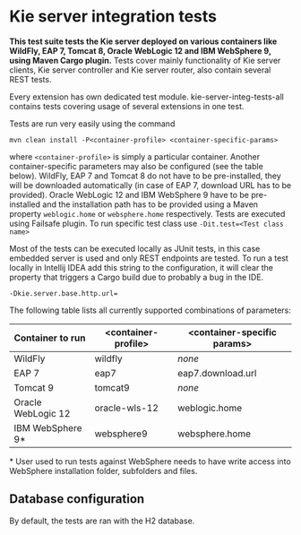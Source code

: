 Kie server integration tests
=====================

**This test suite tests the Kie server deployed on various containers like WildFly, EAP 7, Tomcat 8,
Oracle WebLogic 12 and IBM WebSphere 9, using Maven Cargo plugin.** Tests cover mainly functionality of Kie server clients, Kie server controller and Kie server router, also contain several REST tests.

Every extension has own dedicated test module. kie-server-integ-tests-all contains tests covering usage of several extensions in one test.

Tests are run very easily using the command

```mvn clean install -P<container-profile> <container-specific-params>```

where `<container-profile>` is simply a particular container. Another container-specific parameters may also be configured (see the table below).
WildFly, EAP 7 and Tomcat 8 do not have to be pre-installed, they will be downloaded automatically (in case of EAP 7, download URL has to be provided).
Oracle WebLogic 12 and IBM WebSphere 9 have to be pre-installed and the installation path has to be provided using a Maven property `weblogic.home` or `websphere.home` respectively.
Tests are executed using Failsafe plugin. To run specific test class use `-Dit.test=<Test class name>`

Most of the tests can be executed locally as JUnit tests, in this case embedded server is used and only REST endpoints are tested.
To run a test locally in Intellij IDEA add this string to the configuration, it will clear the property that triggers a Cargo build due to probably a bug in the IDE.

```-Dkie.server.base.http.url=```

The following table lists all currently supported combinations of parameters:

| Container to run    | \<container-profile\> | \<container-specific params\>             |
| -----------------   | --------------------- | ----------------------------------------- |
|     WildFly         | wildfly               | *none*                                    |
|     EAP 7           | eap7                  | eap7.download.url                         |
|     Tomcat 9        | tomcat9               | *none*                                    |
| Oracle WebLogic 12  | oracle-wls-12         | weblogic.home                             |
| IBM WebSphere 9*    | websphere9            | websphere.home                            |

\* User used to run tests against WebSphere needs to have write access into WebSphere installation folder, subfolders and files.


## Database configuration
By default, the tests are ran with the H2 database.

